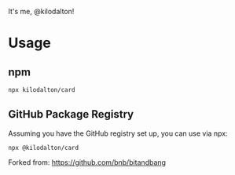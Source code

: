 It's me, @kilodalton!

# Usage

## npm
```bash
npx kilodalton/card
```

## GitHub Package Registry
Assuming you have the GitHub registry set up, you can use via npx:
```
npx @kilodalton/card
```



Forked from:
https://github.com/bnb/bitandbang
